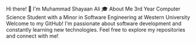 Hi there! 👋 I'm Muhammad Shayaan Ali
🎓 About Me
3rd Year Computer Science Student with a Minor in Software Engineering at Western University
Welcome to my GitHub! I'm passionate about software development and constantly learning new technologies. Feel free to explore my repositories and connect with me!
